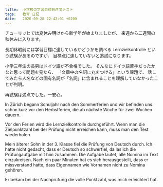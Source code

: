 ```yaml
---
title:  小学校の学習目標到達度テスト
tags:	教育 日記
date:	2020-09-28 22:42:01 +0200
---
```

チューリッヒでは夏休み明けから新学年が始まりましたが、
来週から二週間の秋休みに入ります。

長期休暇前には学習目標に達しているかどうかを調べる Lernzielkontrolle という試験があるのですが、
目標点に達していないと追試になります。

小学三年生の長男はドイツ語が不合格でした。
そんなにドイツ語苦手だったかなと思って問題を見たら、
「文章中の名詞に丸をつける」という課題で、
話してみたら人名などの固有名詞が「名詞」に含まれることを理解していなかったことが判明。

再試験は満点でした。一安心。

In Zürich begann Schuljahr nach den Sommerferien und wir befinden uns schon kurz vor den Herbstferien, die ab nächste Woche für zwei Wochen dauern.

Vor den Ferien wird die Lernzielkontrolle durchgeführt.
Wenn man die Zielpunktzahl bei der Prüfung nicht erreichen kann, muss man den Test wiederholen.

Mein älterer Sohn in der 3. Klasse fiel die Prüfung von Deutsch durch.
Ich hatte nicht gedacht, dass er Deutsch so schwerfiel, da las ich die Prüfungaufgabe mit him zusammen.
Die Aufgabe lautet, alle Nomina im Text einzukreisen.
Nach ein paar Minuten hat es sich herausgestellt, dass er missverstand hatte, dass Eigennamen wie Vornamen nicht zu Nomina gehören.

Er bekam bei der Nachprüfung die volle Punktzahl, was mich erleichtert hat.